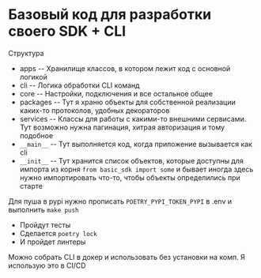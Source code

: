 # Базовый код для разработки своего SDK + CLI

Структура

- apps -- Хранилище классов, в котором лежит код с основной логикой
- cli -- Логика обработки CLI команд
- core -- Настройки, подключения и все остальное общее 
- packages -- Тут я храню объекты для собственной реализации каких-то протоколов, удобных декораторов
- services -- Классы для работы с какими-то внешними сервисами. Тут возможно нужна пагинация, хитрая авторизация и тому подобное
- `__main__` -- Тут выполняется код, когда приложение вызывается как cli
- `__init__` -- Тут хранится список объектов, которые доступны для импорта из корня `from basic_sdk import some` и бывает иногда здесь нужно импортировать что-то, чтобы объекты определились при старте


Для пуша в pypi нужно прописать `POETRY_PYPI_TOKEN_PYPI` в .env и выполнить `make push`

- Пройдут тесты
- Сделается `poetry lock`
- И пройдет линтеры

Можно собрать CLI в докер и использовать без установки на комп. Я использую это в CI/CD